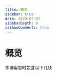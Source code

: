 ```yaml
---
title: 概览
sidebar: true
date: 2020-07-07
sidebarDepth: 0
isShowComments: true
---
```

# 概览

本博客暂时包含以下几块
